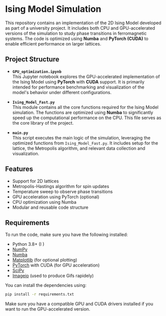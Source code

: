 # Ising Model Simulation

This repository contains an implementation of the 2D Ising Model developed as part of a university project. It includes both CPU and GPU-accelerated versions of the simulation to study phase transitions in ferromagnetic systems. The code is optimized using **Numba** and **PyTorch (CUDA)** to enable efficient performance on larger lattices.

## Project Structure

- **`GPU_optimization.ipynb`**  
  This Jupyter notebook explores the GPU-accelerated implementation of the Ising Model using **PyTorch** with **CUDA** support. It is primarily intended for performance benchmarking and visualization of the model's behavior under different configurations.

- **`Ising_Model_Fast.py`**  
  This module contains all the core functions required for the Ising Model simulation. The functions are optimized using **Numba** to significantly speed up the computational performance on the CPU. This file serves as the core library of the project.

- **`main.py`**  
  This script executes the main logic of the simulation, leveraging the optimized functions from `Ising_Model_Fast.py`. It includes setup for the lattice, the Metropolis algorithm, and relevant data collection and visualization.

## Features

- Support for 2D lattices
- Metropolis-Hastings algorithm for spin updates
- Temperature sweep to observe phase transitions
- GPU acceleration using PyTorch (optional)
- CPU optimization using Numba
- Modular and reusable code structure

## Requirements

To run the code, make sure you have the following installed:

- Python 3.8+ (I )
- [NumPy](https://numpy.org/)
- [Numba](https://numba.pydata.org/)
- [Matplotlib](https://matplotlib.org/) (for optional plotting)
- [PyTorch](https://pytorch.org/) with CUDA (for GPU acceleration)
- [SciPy](https://scipy.org/)
- [Imageio](https://pypi.org/project/imageio/) (used to produce Gifs rapidely)

You can install the dependencies using:

```bash
pip install -r requirements.txt
```

Make sure you have a compatible GPU and CUDA drivers installed if you want to run the GPU-accelerated version.